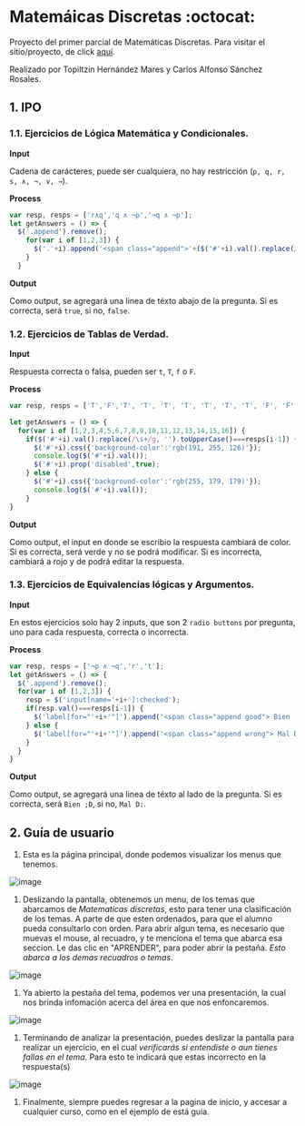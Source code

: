 # Matemáicas Discretas :octocat:

Proyecto del primer parcial de Matemáticas Discretas. Para visitar el sitio/proyecto, de click [aquí](https://topi99.github.io/MatematicasDiscretas/).

Realizado por Topiltzin Hernández Mares y Carlos Alfonso Sánchez Rosales.

## 1. IPO

### 1.1. Ejercicios de Lógica Matemática y Condicionales.

**Input** 

Cadena de carácteres, puede ser cualquiera, no hay restricción (`p, q, r, s, ∧, ¬, ∨, →`). 

**Process**

```javascript 
var resp, resps = ['r∧q','q ∧ ¬p','¬q ∧ ¬p'];
let getAnswers = () => {
  $('.append').remove();
    for(var i of [1,2,3]) {
      $('.'+i).append('<span class="append">'+($('#'+i).val().replace(/\s+/g, '')===resps[i-1]).toString()+'</span>');
    }
  }
``` 

**Output**

Como output, se agregará una linea de téxto abajo de la pregunta. Si es correcta, será `true`, si no, `false`.

### 1.2. Ejercicios de Tablas de Verdad.

**Input** 

Respuesta correcta o falsa, pueden ser `t`, `T`, `f` o `F`. 

**Process**

```javascript 
var resp, resps = ['T','F','T', 'T', 'T', 'T', 'T', 'T', 'T', 'F', 'F', 'F', 'F', 'T', 'T', 'F' ];

let getAnswers = () => {
  for(var i of [1,2,3,4,5,6,7,8,9,10,11,12,13,14,15,16]) {
    if($('#'+i).val().replace(/\s+/g, '').toUpperCase()===resps[i-1]) {
      $('#'+i).css({'background-color':'rgb(191, 255, 126)'});
      console.log($('#'+i).val());
      $('#'+i).prop('disabled',true);
    } else {
      $('#'+i).css({'background-color':'rgb(255, 179, 179)'});
      console.log($('#'+i).val());
    }
}
``` 

**Output**

Como output, el input en donde se escribio la respuesta cambiará de color. Si es correcta, será verde y no se podrá modificar. Si es incorrecta, cambiará a rojo y de podrá editar la respuesta.

### 1.3. Ejercicios de Equivalencias lógicas y Argumentos.

**Input** 

En estos ejercicios solo hay 2 inputs, que son 2 `radio buttons` por pregunta, uno para cada respuesta, correcta o incorrecta.

**Process**

```javascript 
var resp, resps = ['¬p ∧ ¬q','r','t'];
let getAnswers = () => {
  $('.append').remove();
  for(var i of [1,2,3]) {
    resp = $('input[name='+i+']:checked');
    if(resp.val()===resps[i-1]) {
      $('label[for="'+i+'"]').append('<span class="append good"> Bien ;D</span>');
    } else {
      $('label[for="'+i+'"]').append('<span class="append wrong"> Mal D:</span>');
    }
  }
}
``` 

**Output**

Como output, se agregará una linea de téxto al lado de la pregunta. Si es correcta, será `Bien ;D`, si no, `Mal D:`.

## 2. Guía de usuario

1. Esta es la página principal, donde podemos visualizar los menus que tenemos. 

![image](https://firebasestorage.googleapis.com/v0/b/chatdemo-43f97.appspot.com/o/Captura%20de%20pantalla%202018-02-14%20a%20la(s)%2017.59.28.png?alt=media&token=9fb79f75-6754-42b5-9efb-7736d25cf96e)

1. Deslizando la pantalla, obtenemos un menu, de los temas que abarcamos de *Matematicas discretas*, esto para tener una clasificación de los temas. A parte de que esten ordenados, para que el alumno pueda consultarlo con orden. Para abrir algun tema, es necesario que muevas el mouse, al recuadro, y te menciona el tema que abarca esa seccion. Le das clic en "APRENDER", para poder abrir la pestaña. _Esto abarca a los demas recuadros o temas_.

![image](https://firebasestorage.googleapis.com/v0/b/chatdemo-43f97.appspot.com/o/Captura%20de%20pantalla%202018-02-14%20a%20la(s)%2017.59.40.png?alt=media&token=60019533-166a-48d2-af85-bf1e2c1654fe)


1. Ya abierto la pestaña del tema, podemos ver una presentación, la cual nos brinda infomación acerca del área en que nos enfoncaremos.

![image](https://firebasestorage.googleapis.com/v0/b/chatdemo-43f97.appspot.com/o/Captura%20de%20pantalla%202018-02-14%20a%20la(s)%2017.59.46.png?alt=media&token=a67a5621-ffe3-4cf9-89d1-634b24b29435)

1. Terminando de analizar la presentación, puedes deslizar la pantalla para realizar un ejercicio, en el cual *verificarás si entendiste o aun tienes fallas en el tema*. Para esto te indicará que estas incorrecto en la respuesta(s)

![image](https://firebasestorage.googleapis.com/v0/b/chatdemo-43f97.appspot.com/o/Captura%20de%20pantalla%202018-02-14%20a%20la(s)%2017.59.48.png?alt=media&token=d20bf056-02bc-444a-8efc-6d16a96db6b4)

1. Finalmente, siempre puedes regresar a la pagina de inicio, y accesar a cualquier curso, como en el ejemplo de está guia.
